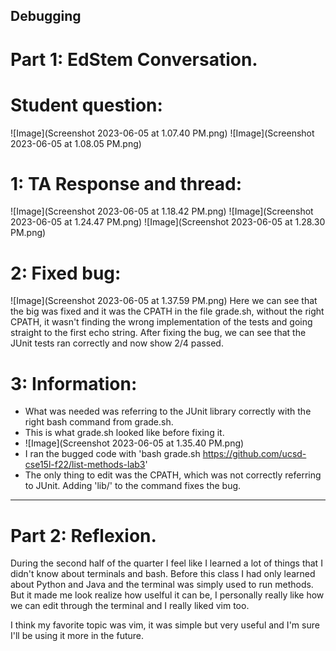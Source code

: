 ## Debugging 

# Part 1: EdStem Conversation.

# Student question: 
![Image](Screenshot 2023-06-05 at 1.07.40 PM.png)
![Image](Screenshot 2023-06-05 at 1.08.05 PM.png)

# 1: TA Response and thread: 
![Image](Screenshot 2023-06-05 at 1.18.42 PM.png)
![Image](Screenshot 2023-06-05 at 1.24.47 PM.png)
![Image](Screenshot 2023-06-05 at 1.28.30 PM.png)

# 2: Fixed bug:
![Image](Screenshot 2023-06-05 at 1.37.59 PM.png)
Here we can see that the big was fixed and it was the CPATH in the file grade.sh, without the right CPATH, it wasn't finding the wrong implementation of the tests and going straight to the first echo string. After fixing the bug, we can see that the JUnit tests ran correctly and now show 2/4 passed.

# 3: Information:
* What was needed was referring to the JUnit library correctly with the right bash command from grade.sh.
* This is what grade.sh looked like before fixing it.
* ![Image](Screenshot 2023-06-05 at 1.35.40 PM.png)
* I ran the bugged code with 'bash grade.sh https://github.com/ucsd-cse15l-f22/list-methods-lab3'
* The only thing to edit was the CPATH, which was not correctly referring to JUnit. Adding 'lib/' to the command fixes the bug.
---

# Part 2: Reflexion.
During the second half of the quarter I feel like I learned a lot of things that I didn't know about terminals and bash. Before this class I had only learned about Python and Java and the terminal was simply used to run methods. But it made me look realize how uselful it can be, I personally really like how we can edit through the terminal and I really liked vim too.

I think my favorite topic was vim, it was simple but very useful and I'm sure I'll be using it more in the future.
